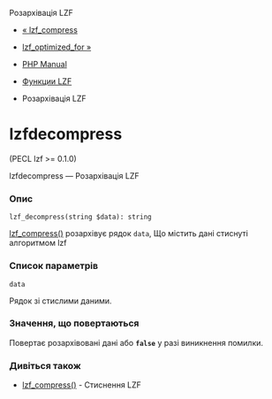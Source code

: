 Розархівація LZF

-   [« lzf\_compress](function.lzf-compress.html)
    
-   [lzf\_optimized\_for »](function.lzf-optimized-for.html)
    
-   [PHP Manual](index.html)
    
-   [Функции LZF](ref.lzf.html)
    
-   Розархівація LZF
    

# lzfdecompress

(PECL lzf >= 0.1.0)

lzfdecompress — Розархівація LZF

### Опис

```methodsynopsis
lzf_decompress(string $data): string
```

[lzf\_compress()](function.lzf-compress.html) розархівує рядок `data`, Що містить дані стиснуті алгоритмом lzf

### Список параметрів

`data`

Рядок зі стислими даними.

### Значення, що повертаються

Повертає розархівовані дані або **`false`** у разі виникнення помилки.

### Дивіться також

-   [lzf\_compress()](function.lzf-compress.html) - Стиснення LZF